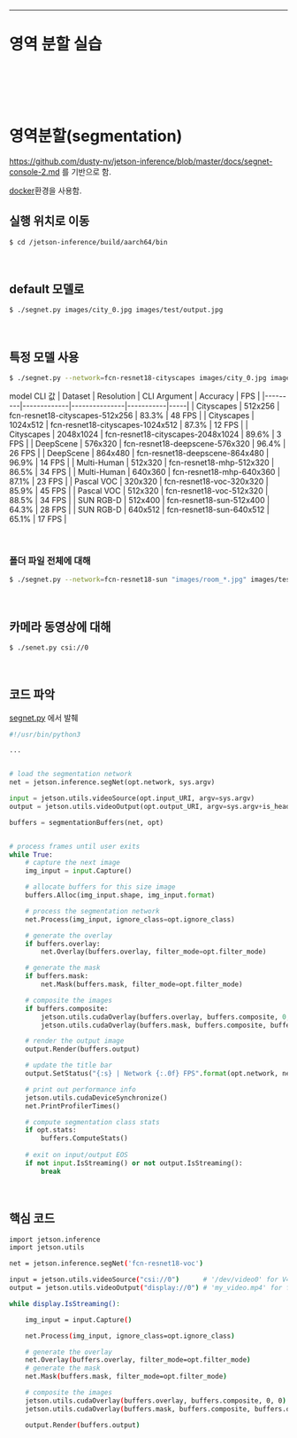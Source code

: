 
-----
# 영역 분할 실습
<br><br><br><br>


# 영역분할(segmentation)

https://github.com/dusty-nv/jetson-inference/blob/master/docs/segnet-console-2.md 를 기반으로 함.

[docker](setup_by_docker.md)환경을 사용함.

## 실행 위치로 이동
```bash
$ cd /jetson-inference/build/aarch64/bin
```

<br>

## default 모델로

```bash
$ ./segnet.py images/city_0.jpg images/test/output.jpg
```

<br>

## 특정 모델 사용

```bash
$ ./segnet.py --network=fcn-resnet18-cityscapes images/city_0.jpg images/test/output.jpg
```

model CLI 값
| Dataset	| Resolution	| CLI Argument	| Accuracy	| FPS	|
|---------|-------------|---------------|-----------|-----|
| Cityscapes	| 512x256	| fcn-resnet18-cityscapes-512x256	| 83.3%	| 48 FPS	|
| Cityscapes	| 1024x512	| fcn-resnet18-cityscapes-1024x512	| 87.3%	| 12 FPS	|
| Cityscapes	| 2048x1024	| fcn-resnet18-cityscapes-2048x1024	| 89.6%	| 3 FPS	|
| DeepScene	| 576x320	| fcn-resnet18-deepscene-576x320	| 96.4%	| 26 FPS	|
| DeepScene	| 864x480	| fcn-resnet18-deepscene-864x480	| 96.9%	| 14 FPS	|
| Multi-Human	| 512x320	| fcn-resnet18-mhp-512x320	| 86.5%	| 34 FPS	|
| Multi-Human	| 640x360	| fcn-resnet18-mhp-640x360	| 87.1%	| 23 FPS	|
| Pascal VOC	| 320x320	| fcn-resnet18-voc-320x320	| 85.9%	| 45 FPS	|
| Pascal VOC	| 512x320	| fcn-resnet18-voc-512x320	| 88.5%	| 34 FPS	|
| SUN RGB-D	| 512x400	| fcn-resnet18-sun-512x400	| 64.3%	| 28 FPS	|
| SUN RGB-D	| 640x512	| fcn-resnet18-sun-640x512	| 65.1%	| 17 FPS	|

<br>

### 폴더 파일 전체에 대해

```bash
$ ./segnet.py --network=fcn-resnet18-sun "images/room_*.jpg" images/test/room_output_%i.jpg
```

<br>

## 카메라 동영상에 대해

```bash
$ ./senet.py csi://0
```

<br>

## 코드 파악

[segnet.py](execute_code/segnet.py) 에서 발췌

```python
#!/usr/bin/python3

...


# load the segmentation network
net = jetson.inference.segNet(opt.network, sys.argv)

input = jetson.utils.videoSource(opt.input_URI, argv=sys.argv)
output = jetson.utils.videoOutput(opt.output_URI, argv=sys.argv+is_headless)

buffers = segmentationBuffers(net, opt)


# process frames until user exits
while True:
	# capture the next image
	img_input = input.Capture()

	# allocate buffers for this size image
	buffers.Alloc(img_input.shape, img_input.format)

	# process the segmentation network
	net.Process(img_input, ignore_class=opt.ignore_class)

	# generate the overlay
	if buffers.overlay:
		net.Overlay(buffers.overlay, filter_mode=opt.filter_mode)

	# generate the mask
	if buffers.mask:
		net.Mask(buffers.mask, filter_mode=opt.filter_mode)

	# composite the images
	if buffers.composite:
		jetson.utils.cudaOverlay(buffers.overlay, buffers.composite, 0, 0)
		jetson.utils.cudaOverlay(buffers.mask, buffers.composite, buffers.overlay.width, 0)

	# render the output image
	output.Render(buffers.output)

	# update the title bar
	output.SetStatus("{:s} | Network {:.0f} FPS".format(opt.network, net.GetNetworkFPS()))

	# print out performance info
	jetson.utils.cudaDeviceSynchronize()
	net.PrintProfilerTimes()

    # compute segmentation class stats
	if opt.stats:
		buffers.ComputeStats()
    
	# exit on input/output EOS
	if not input.IsStreaming() or not output.IsStreaming():
		break


```


<br>

## 핵심 코드

```bash
import jetson.inference
import jetson.utils

net = jetson.inference.segNet('fcn-resnet18-voc')

input = jetson.utils.videoSource("csi://0")      # '/dev/video0' for V4L2
output = jetson.utils.videoOutput("display://0") # 'my_video.mp4' for file

while display.IsStreaming():

	img_input = input.Capture()

	net.Process(img_input, ignore_class=opt.ignore_class)

	# generate the overlay
	net.Overlay(buffers.overlay, filter_mode=opt.filter_mode)
	# generate the mask
	net.Mask(buffers.mask, filter_mode=opt.filter_mode)

	# composite the images
	jetson.utils.cudaOverlay(buffers.overlay, buffers.composite, 0, 0)
	jetson.utils.cudaOverlay(buffers.mask, buffers.composite, buffers.overlay.width, 0)

	output.Render(buffers.output)
```

<br>
